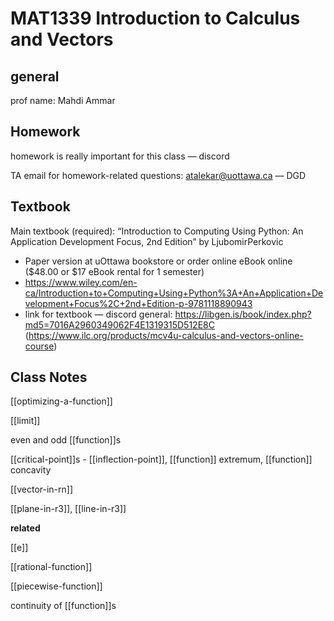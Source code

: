 # MAT1339 Introduction to Calculus and Vectors

## general

prof name: Mahdi Ammar

## Homework

homework is really important for this class &mdash; discord

TA email for homework-related questions: <atalekar@uottawa.ca> &mdash; DGD

## Textbook

Main textbook (required): “Introduction to Computing Using Python: An Application Development Focus, 2nd Edition” by LjubomirPerkovic

- Paper version at uOttawa bookstore or order online eBook online ($48.00 or $17 eBook rental for 1 semester)
- https://www.wiley.com/en-ca/Introduction+to+Computing+Using+Python%3A+An+Application+Development+Focus%2C+2nd+Edition-p-9781118890943
- link for textbook &mdash; discord general: <https://libgen.is/book/index.php?md5=7016A2960349062F4E1319315D512E8C> (<https://www.ilc.org/products/mcv4u-calculus-and-vectors-online-course>)

## Class Notes

[[optimizing-a-function]]

[[limit]]

even and odd [[function]]s

[[critical-point]]s - [[inflection-point]], [[function]] extremum, [[function]] concavity

[[vector-in-rn]]

[[plane-in-r3]], [[line-in-r3]]

**related**

[[e]]

[[rational-function]]

[[piecewise-function]]

continuity of [[function]]s
